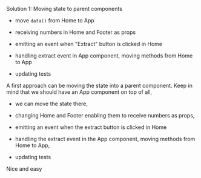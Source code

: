 Solution 1: Moving state to parent components

- move `data()` from Home to App

- receiving numbers in Home and Footer as props

- emitting an event when "Extract" button is clicked in Home

- handling extract event in App component, moving methods from Home to App

- updating tests

<aside class="notes">
A first approach can be moving the state into a parent component.
Keep in mind that we should have an App component on top of all,

- we can move the state there,

- changing Home and Footer enabling them to receive numbers as props,

- emitting an event when the extract button is clicked in Home

- handling the extract event in the App component, moving methods from Home to App,

- updating tests

Nice and easy
</aside>
